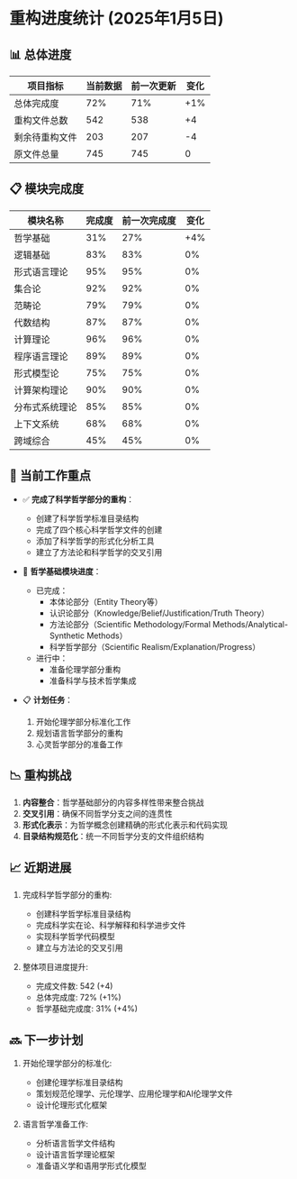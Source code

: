 # 重构进度统计 (2025年1月5日)

## 📊 总体进度

| 项目指标 | 当前数据 | 前一次更新 | 变化 |
|---------|----------|-----------|------|
| 总体完成度 | 72% | 71% | +1% |
| 重构文件总数 | 542 | 538 | +4 |
| 剩余待重构文件 | 203 | 207 | -4 |
| 原文件总量 | 745 | 745 | 0 |

## 📋 模块完成度

| 模块名称 | 完成度 | 前一次完成度 | 变化 |
|---------|-------|------------|------|
| 哲学基础 | 31% | 27% | +4% |
| 逻辑基础 | 83% | 83% | 0% |
| 形式语言理论 | 95% | 95% | 0% |
| 集合论 | 92% | 92% | 0% |
| 范畴论 | 79% | 79% | 0% |
| 代数结构 | 87% | 87% | 0% |
| 计算理论 | 96% | 96% | 0% |
| 程序语言理论 | 89% | 89% | 0% |
| 形式模型论 | 75% | 75% | 0% |
| 计算架构理论 | 90% | 90% | 0% |
| 分布式系统理论 | 85% | 85% | 0% |
| 上下文系统 | 68% | 68% | 0% |
| 跨域综合 | 45% | 45% | 0% |

## 📌 当前工作重点

- ✅ **完成了科学哲学部分的重构**：
  - 创建了科学哲学标准目录结构
  - 完成了四个核心科学哲学文件的创建
  - 添加了科学哲学的形式化分析工具
  - 建立了方法论和科学哲学的交叉引用

- 🔄 **哲学基础模块进度**：
  - 已完成：
    - 本体论部分（Entity Theory等）
    - 认识论部分（Knowledge/Belief/Justification/Truth Theory）
    - 方法论部分（Scientific Methodology/Formal Methods/Analytical-Synthetic Methods）
    - 科学哲学部分（Scientific Realism/Explanation/Progress）
  - 进行中：
    - 准备伦理学部分重构
    - 准备科学与技术哲学集成

- 📋 **计划任务**：
  1. 开始伦理学部分标准化工作
  2. 规划语言哲学部分的重构
  3. 心灵哲学部分的准备工作

## 📉 重构挑战

1. **内容整合**：哲学基础部分的内容多样性带来整合挑战
2. **交叉引用**：确保不同哲学分支之间的连贯性
3. **形式化表示**：为哲学概念创建精确的形式化表示和代码实现
4. **目录结构规范化**：统一不同哲学分支的文件组织结构

## 📈 近期进展

1. 完成科学哲学部分的重构:
   - 创建科学哲学标准目录结构
   - 完成科学实在论、科学解释和科学进步文件
   - 实现科学哲学代码模型
   - 建立与方法论的交叉引用

2. 整体项目进度提升:
   - 完成文件数: 542 (+4)
   - 总体完成度: 72% (+1%)
   - 哲学基础完成度: 31% (+4%)

## 🔜 下一步计划

1. 开始伦理学部分的标准化:
   - 创建伦理学标准目录结构
   - 策划规范伦理学、元伦理学、应用伦理学和AI伦理学文件
   - 设计伦理形式化框架

2. 语言哲学准备工作:
   - 分析语言哲学文件结构
   - 设计语言哲学理论框架
   - 准备语义学和语用学形式化模型 